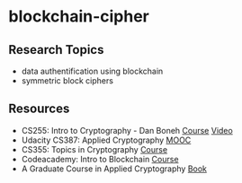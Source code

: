 # blockchain-cipher


## Research Topics

* data authentification using blockchain
* symmetric block ciphers



## Resources

* CS255: Intro to Cryptography - Dan Boneh [Course](https://crypto.stanford.edu/~dabo/cs255/) [Video](https://crypto.stanford.edu/~dabo/courses/OnlineCrypto/)
* Udacity CS387: Applied Cryptography [MOOC](https://classroom.udacity.com/courses/cs387)
* CS355: Topics in Cryptography [Course](https://crypto.stanford.edu/cs355/18sp/)
* Codeacademy: Intro to Blockchain [Course](https://www.codecademy.com/learn/introduction-to-blockchain)
* A Graduate Course in Applied Cryptography [Book](https://toc.cryptobook.us)

